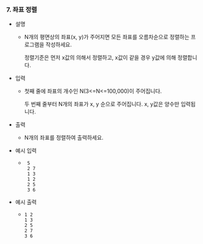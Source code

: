 ### 7. 좌표 정렬

- 설명
    - N개의 평면상의 좌표(x, y)가 주어지면 모든 좌표를 오름차순으로 정렬하는 프로그램을 작성하세요.

      정렬기준은 먼저 x값의 의해서 정렬하고, x값이 같을 경우 y값에 의해 정렬합니다.

- 입력
    - 첫째 줄에 좌표의 개수인 N(3<=N<=100,000)이 주어집니다.

      두 번째 줄부터 N개의 좌표가 x, y 순으로 주어집니다. x, y값은 양수만 입력됩니다.
      
- 출력
    - N개의 좌표를 정렬하여 출력하세요.

- 예시 입력
    - ```
       5
       2 7
       1 3
       1 2
       2 5
       3 6
      ```
    
- 예시 출력
    - ```
      1 2
      1 3
      2 5
      2 7
      3 6
      ```